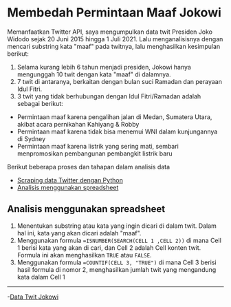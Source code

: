 # Membedah Permintaan Maaf Jokowi

Memanfaatkan Twitter API, saya mengumpulkan data twit Presiden Joko Widodo sejak 20 Juni 2015 hingga 1 Juli 2021. Lalu menganalisisnya dengan mencari substring kata "maaf" pada twitnya, lalu menghasilkan kesimpulan berikut:

1. Selama kurang lebih 6 tahun menjadi presiden, Jokowi hanya mengunggah 10 twit dengan kata "maaf" di dalamnya.
2. 7 twit di antaranya, berkaitan dengan bulan suci Ramadan dan perayaan Idul Fitri.
3. 3 twit yang tidak berhubungan dengan Idul Fitri/Ramadan adalah sebagai berikut:
  - Permintaan maaf karena pengalihan jalan di Medan, Sumatera Utara, akibat acara pernikahan Kahiyang & Robby
  - Permintaan maaf karena tidak bisa menemui WNI dalam kunjungannya di Sydney
  - Permintaan maaf karena listrik yang sering mati, sembari menpromosikan pembangunan pembangkit listrik baru

Berikut beberapa proses dan tahapan dalam analisis data
- [Scraping data Twitter dengan Python](https://github.com/louislugas/twitter-data-jokowi/blob/main/twitter-scrape.txt)
- [Analisis menggunakan spreadsheet](#analisis-menggunakan-spreadsheet)

## Analisis menggunakan spreadsheet

1. Menentukan substring atau kata yang ingin dicari di dalam twit. Dalam hal ini, kata yang akan dicari adalah "maaf".
2. Menggunakan formula `=ISNUMBER(SEARCH(CELL 1 ,CELL 2))` di mana Cell 1 berisi kata yang akan di cari, dan Cell 2 adalah Cell konten twit. Formula ini akan menghasilkan `TRUE` atau `FALSE`.
3. Menggunakan formula `=COUNTIF(CELL 3, "TRUE")` di mana Cell 3 berisi hasil formula di nomor 2, menghasilkan jumlah twit yang mengandung kata dalam Cell 1
  

---
-[Data Twit Jokowi](https://github.com/louislugas/twitter-data-jokowi/blob/main/Jokowi_tweets.xlsx)
